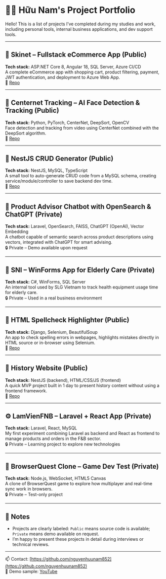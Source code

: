 # 🧑‍💻 Hữu Nam's Project Portfolio

Hello! This is a list of projects I’ve completed during my studies and work, including personal tools, internal business applications, and dev support tools.

---

## 🛒 Skinet – Fullstack eCommerce App (Public)
**Tech stack:** ASP.NET Core 8, Angular 18, SQL Server, Azure CI/CD  
A complete eCommerce app with shopping cart, product filtering, payment, JWT authentication, and deployment to Azure Web App.  
🔗 [Repo](https://github.com/nguyenhuunam852/skinet)

---

## 🤖 Centernet Tracking – AI Face Detection & Tracking (Public)
**Tech stack:** Python, PyTorch, CenterNet, DeepSort, OpenCV  
Face detection and tracking from video using CenterNet combined with the DeepSort algorithm.  
🔗 [Repo](https://github.com/nguyenhuunam852/Centernet_tracking)

---

## 🧰 NestJS CRUD Generator (Public)
**Tech stack:** NestJS, MySQL, TypeScript  
A small tool to auto-generate CRUD code from a MySQL schema, creating service/module/controller to save backend dev time.  
🔗 [Repo](https://github.com/nguyenhuunam852/Nestjs_Service_Generate)

---

## 💬 Product Advisor Chatbot with OpenSearch & ChatGPT (Private)
**Tech stack:** Laravel, OpenSearch, FAISS, ChatGPT (OpenAI), Vector Embedding  
A chatbot capable of semantic search across product descriptions using vectors, integrated with ChatGPT for smart advising.  
🔒 Private – Demo available upon request

---

## 🧓 SNI – WinForms App for Elderly Care (Private)
**Tech stack:** C#, WinForms, SQL Server  
An internal tool used by SLG Vietnam to track health equipment usage time for elderly care.  
🔒 Private – Used in a real business environment

---

## 🧠 HTML Spellcheck Highlighter (Public)
**Tech stack:** Django, Selenium, BeautifulSoup  
An app to check spelling errors in webpages, highlights mistakes directly in HTML source or in-browser using Selenium.  
🔗 [Repo](https://github.com/nguyenhuunam852/pythonproject)

---

## 🧪 History Website (Public)
**Tech stack:** NestJS (backend), HTML/CSS/JS (frontend)  
A quick MVP project built in 1 day to present history content without using a frontend framework.  
🔗 [Repo](https://github.com/nguyenhuunam852/HistoryWeb)

---

## ⚙️ LamVienFNB – Laravel + React App (Private)
**Tech stack:** Laravel, React, MySQL  
My first experiment combining Laravel as backend and React as frontend to manage products and orders in the F&B sector.  
🔒 Private – Learning project to explore new technologies

---

## 🧪 BrowserQuest Clone – Game Dev Test (Private)
**Tech stack:** Node.js, WebSocket, HTML5 Canvas  
A clone of BrowserQuest game to explore how multiplayer and real-time sync work in browsers.  
🔒 Private – Test-only project

---

## 📌 Notes

- Projects are clearly labeled: `Public` means source code is available; `Private` means demo available on request.
- I’m happy to present these projects in detail during interviews or technical reviews.

---

📫 Contact: [https://github.com/nguyenhuunam852](https://github.com/nguyenhuunam852)  
🎥 Demo sample: [YouTube](https://youtu.be/OtRbBeFsFaU)
